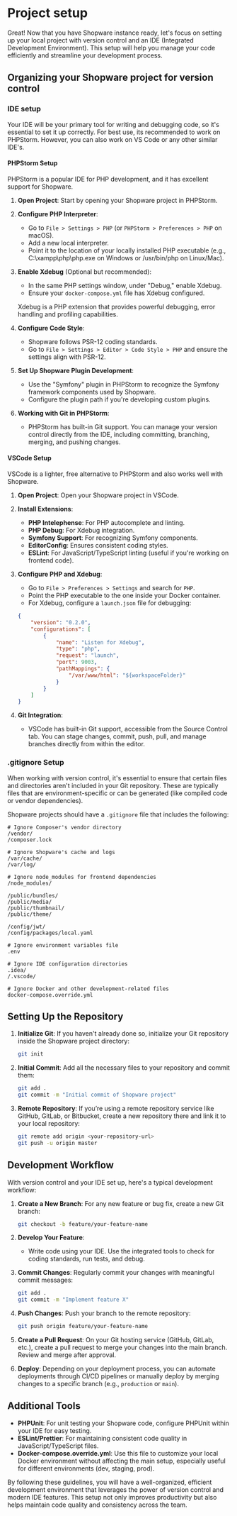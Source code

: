 # Project setup

Great! Now that you have Shopware instance ready, let's focus on setting up your local project with version control and an IDE (Integrated Development Environment). This setup will help you manage your code efficiently and streamline your development process.

## Organizing your Shopware project for version control

### IDE setup

Your IDE will be your primary tool for writing and debugging code, so it's essential to set it up correctly. For best use, its recommended to work on PHPStorm. However, you can also work on VS Code or any other similar IDE's.

#### PHPStorm Setup

PHPStorm is a popular IDE for PHP development, and it has excellent support for Shopware.

1. **Open Project**: Start by opening your Shopware project in PHPStorm.

2. **Configure PHP Interpreter**:

   - Go to `File > Settings > PHP` (or `PHPStorm > Preferences > PHP` on macOS).
   - Add a new local interpreter.
   - Point it to the location of your locally installed PHP executable (e.g., C:\xampp\php\php.exe on Windows or /usr/bin/php on Linux/Mac).

3. **Enable Xdebug** (Optional but recommended):

   - In the same PHP settings window, under "Debug," enable Xdebug.
   - Ensure your `docker-compose.yml` file has Xdebug configured.

   Xdebug is a PHP extension that provides powerful debugging, error handling and profiling capabilities.

4. **Configure Code Style**:

   - Shopware follows PSR-12 coding standards.
   - Go to `File > Settings > Editor > Code Style > PHP` and ensure the settings align with PSR-12.

5. **Set Up Shopware Plugin Development**:

   - Use the "Symfony" plugin in PHPStorm to recognize the Symfony framework components used by Shopware.
   - Configure the plugin path if you're developing custom plugins.

6. **Working with Git in PHPStorm**:

   - PHPStorm has built-in Git support. You can manage your version control directly from the IDE, including committing, branching, merging, and pushing changes.

#### VSCode Setup

VSCode is a lighter, free alternative to PHPStorm and also works well with Shopware.

1. **Open Project**: Open your Shopware project in VSCode.

2. **Install Extensions**:

   - **PHP Intelephense**: For PHP autocomplete and linting.
   - **PHP Debug**: For Xdebug integration.
   - **Symfony Support**: For recognizing Symfony components.
   - **EditorConfig**: Ensures consistent coding styles.
   - **ESLint**: For JavaScript/TypeScript linting (useful if you're working on frontend code).

3. **Configure PHP and Xdebug**:

   - Go to `File > Preferences > Settings` and search for `PHP`.
   - Point the PHP executable to the one inside your Docker container.
   - For Xdebug, configure a `launch.json` file for debugging:

   ```json
   {
       "version": "0.2.0",
       "configurations": [
           {
               "name": "Listen for Xdebug",
               "type": "php",
               "request": "launch",
               "port": 9003,
               "pathMappings": {
                   "/var/www/html": "${workspaceFolder}"
               }
           }
       ]
   }
   ```

4. **Git Integration**:

   - VSCode has built-in Git support, accessible from the Source Control tab. You can stage changes, commit, push, pull, and manage branches directly from within the editor.

### .gitignore Setup

When working with version control, it's essential to ensure that certain files and directories aren't included in your Git repository. These are typically files that are environment-specific or can be generated (like compiled code or vendor dependencies).

Shopware projects should have a `.gitignore` file that includes the following:

```plaintext
# Ignore Composer's vendor directory
/vendor/
/composer.lock

# Ignore Shopware's cache and logs
/var/cache/
/var/log/

# Ignore node_modules for frontend dependencies
/node_modules/

/public/bundles/
/public/media/
/public/thumbnail/
/public/theme/

/config/jwt/
/config/packages/local.yaml

# Ignore environment variables file
.env

# Ignore IDE configuration directories
.idea/
/.vscode/

# Ignore Docker and other development-related files
docker-compose.override.yml
```

## Setting Up the Repository

1. **Initialize Git**: If you haven't already done so, initialize your Git repository inside the Shopware project directory:

    ```bash
    git init
    ```

2. **Initial Commit**: Add all the necessary files to your repository and commit them:

    ```bash
    git add .
    git commit -m "Initial commit of Shopware project"
    ```

3. **Remote Repository**: If you’re using a remote repository service like GitHub, GitLab, or Bitbucket, create a new repository there and link it to your local repository:

    ```bash
    git remote add origin <your-repository-url>
    git push -u origin master
    ```

## Development Workflow

With version control and your IDE set up, here's a typical development workflow:

1. **Create a New Branch**: For any new feature or bug fix, create a new Git branch:

   ```bash
   git checkout -b feature/your-feature-name
   ```

2. **Develop Your Feature**:
   - Write code using your IDE. Use the integrated tools to check for coding standards, run tests, and debug.

3. **Commit Changes**: Regularly commit your changes with meaningful commit messages:

   ```bash
   git add .
   git commit -m "Implement feature X"
   ```

4. **Push Changes**: Push your branch to the remote repository:

   ```bash
   git push origin feature/your-feature-name
   ```

5. **Create a Pull Request**: On your Git hosting service (GitHub, GitLab, etc.), create a pull request to merge your changes into the main branch. Review and merge after approval.

6. **Deploy**: Depending on your deployment process, you can automate deployments through CI/CD pipelines or manually deploy by merging changes to a specific branch (e.g., `production` or `main`).

## Additional Tools

- **PHPUnit**: For unit testing your Shopware code, configure PHPUnit within your IDE for easy testing.
- **ESLint/Prettier**: For maintaining consistent code quality in JavaScript/TypeScript files.
- **Docker-compose.override.yml**: Use this file to customize your local Docker environment without affecting the main setup, especially useful for different environments (dev, staging, prod).

By following these guidelines, you will have a well-organized, efficient development environment that leverages the power of version control and modern IDE features. This setup not only improves productivity but also helps maintain code quality and consistency across the team.